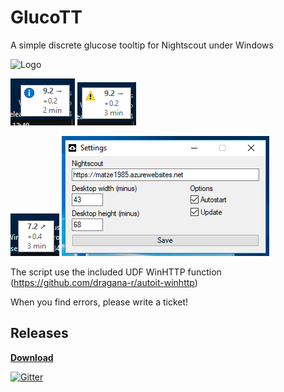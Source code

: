 # GlucoTT
A simple discrete glucose tooltip for Nightscout under Windows

![Logo](https://raw.githubusercontent.com/Matze1985/GlucoTT/master/Icon.ico)

![Example 1](https://github.com/Matze1985/GlucoTT/blob/master/Screenshots/Example_1.PNG) ![Example 2](https://github.com/Matze1985/GlucoTT/blob/master/Screenshots/Example_2.PNG) 

![Example 3](https://github.com/Matze1985/GlucoTT/blob/master/Screenshots/Example_3.PNG) ![Example 3](https://github.com/Matze1985/GlucoTT/blob/master/Screenshots/Example_4.PNG)

The script use the included UDF WinHTTP function (https://github.com/dragana-r/autoit-winhttp)

When you find errors, please write a ticket!

## Releases
[**Download**](https://github.com/Matze1985/GlucoTT/releases)

[![Gitter](https://badges.gitter.im/Matze1985/GlucoTT.svg)](https://gitter.im/Matze1985/GlucoTT?utm_source=badge&utm_medium=badge&utm_campaign=pr-badge)
